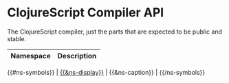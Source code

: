 # ClojureScript Compiler API

The ClojureScript compiler, just the parts that are expected to be public and stable.

| Namespace | Description |
|-----------|-------------|
{{#ns-symbols}}
| [{{&ns-display}}]({{&ns-link}}) | {{&ns-caption}} |
{{/ns-symbols}}
